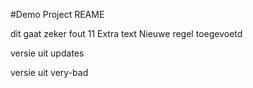 #Demo Project REAME

dit gaat zeker fout 11
Extra text
Nieuwe regel toegevoetd

versie uit updates

versie uit very-bad
